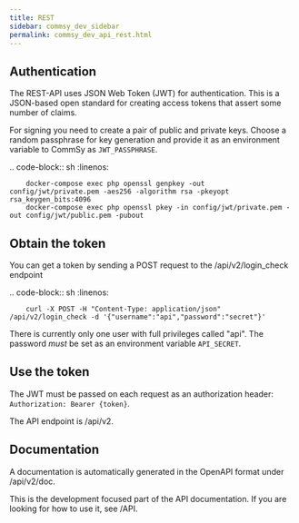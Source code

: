 ```yaml
---
title: REST
sidebar: commsy_dev_sidebar
permalink: commsy_dev_api_rest.html
---
```


## Authentication
The REST-API uses JSON Web Token (JWT) for authentication. This is a JSON-based open standard for creating access
tokens that assert some number of claims.

For signing you need to create a pair of public and private keys. Choose a random passphrase for key generation and
provide it as an environment variable to CommSy as `JWT_PASSPHRASE`.

.. code-block:: sh
        :linenos:
        
        docker-compose exec php openssl genpkey -out config/jwt/private.pem -aes256 -algorithm rsa -pkeyopt rsa_keygen_bits:4096
        docker-compose exec php openssl pkey -in config/jwt/private.pem -out config/jwt/public.pem -pubout

## Obtain the token
You can get a token by sending a POST request to the /api/v2/login_check endpoint

.. code-block:: sh
        :linenos:

        curl -X POST -H "Content-Type: application/json" /api/v2/login_check -d '{"username":"api","password":"secret"}'

There is currently only one user with full privileges called "api". The password *must* be set as an environment variable `API_SECRET`.

## Use the token
The JWT must be passed on each request as an authorization header: `Authorization: Bearer {token}`.

The API endpoint is /api/v2.

## Documentation
A documentation is automatically generated in the OpenAPI format under /api/v2/doc.



This is the development focused part of the API documentation. If you are looking for how to use it, see /API.